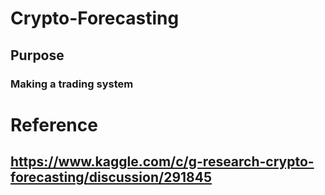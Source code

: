 # Crypto-Forecasting
## Purpose
### Making a trading system
# Reference
## https://www.kaggle.com/c/g-research-crypto-forecasting/discussion/291845
